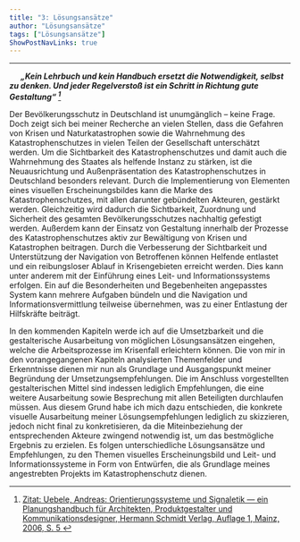 ```yaml
---
title: "3: Lösungsansätze"
author: "Lösungsansätze"
tags: ["Lösungsansätze"]
ShowPostNavLinks: true
---
```

***
<i><b><div style="text-indent: 20px;">
„Kein Lehrbuch und kein Handbuch
ersetzt die Notwendigkeit, selbst zu
denken. Und jeder Regelverstoß ist ein
Schritt in Richtung gute Gestaltung“ [^1]
</div></i></b>

Der Bevölkerungsschutz in Deutschland ist unumgänglich – keine
Frage. Doch zeigt sich bei meiner Recherche an vielen Stellen,
dass die Gefahren von Krisen und Naturkatastrophen sowie die
Wahrnehmung des Katastrophenschutzes in vielen Teilen der
Gesellschaft unterschätzt werden. Um die Sichtbarkeit des
Katastrophenschutzes und damit auch die Wahrnehmung des
Staates als helfende Instanz zu stärken, ist die Neuausrichtung
und Außenpräsentation des Katastrophenschutzes in Deutschland
besonders relevant. Durch die Implementierung von
Elementen eines visuellen Erscheinungsbildes kann die Marke des
Katastrophenschutzes, mit allen darunter gebündelten Akteuren,
gestärkt werden. Gleichzeitig wird dadurch die Sichtbarkeit,
Zuordnung und Sicherheit des gesamten Bevölkerungsschutzes
nachhaltig gefestigt werden. Außerdem kann der Einsatz von
Gestaltung innerhalb der Prozesse des Katastrophenschutzes
aktiv zur Bewältigung von Krisen und Katastrophen beitragen.
Durch die Verbesserung der Sichtbarkeit und Unterstützung der
Navigation von Betroffenen können Helfende entlastet und ein
reibungsloser Ablauf in Krisengebieten erreicht werden. Dies kann
unter anderem mit der Einführung eines Leit- und Informationssystems
erfolgen. Ein auf die Besonderheiten und Begebenheiten
angepasstes System kann mehrere Aufgaben bündeln und die
Navigation und Informationsvermittlung teilweise übernehmen,
was zu einer Entlastung der Hilfskräfte beiträgt.

In den kommenden Kapiteln werde ich auf die Umsetzbarkeit und
die gestalterische Ausarbeitung von möglichen Lösungsansätzen
eingehen, welche die Arbeitsprozesse im Krisenfall erleichtern
können. Die von mir in den vorangegangenen Kapiteln analysierten
Themenfelder und Erkenntnisse dienen mir nun als Grundlage
und Ausgangspunkt meiner Begründung der Umsetzungsempfehlungen.
Die im Anschluss vorgestellten gestalterischen Mittel
sind indessen lediglich Empfehlungen, die eine weitere Ausarbeitung
sowie Besprechung mit allen Beteiligten durchlaufen müssen.
Aus diesem Grund habe ich mich dazu entschieden, die konkrete visuelle Ausarbeitung meiner Lösungsempfehlungen lediglich zu skizzieren, jedoch nicht final zu konkretisieren, da die Miteinbeziehung der entsprechenden Akteure zwingend notwendig
ist, um das bestmögliche Ergebnis zu erzielen. Es folgen unterschiedliche
Lösungsansätze und Empfehlungen, zu den Themen visuelles Erscheinungsbild und Leit- und Informationssysteme in Form von Entwürfen, die als Grundlage meines angestrebten
Projekts im Katastrophenschutz dienen.

[^1]: <font color="grey">[Zitat: Uebele, Andreas: Orientierungssysteme und Signaletik — ein Planungshandbuch für Architekten, Produktgestalter und Kommunikationsdesigner, Hermann Schmidt Verlag, Auflage 1, Mainz, 2006, S. 5 <i> <u> ]()</font></u></i>